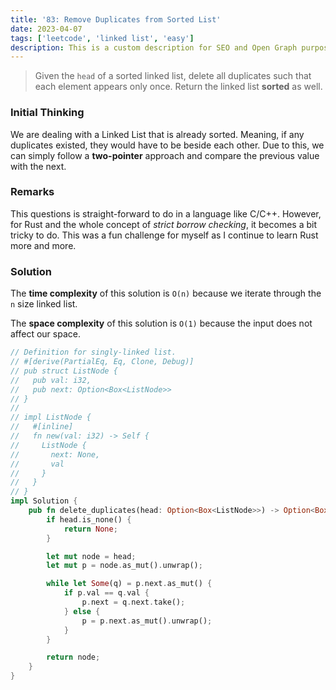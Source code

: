 ```yaml
---
title: '83: Remove Duplicates from Sorted List'
date: 2023-04-07
tags: ['leetcode', 'linked list', 'easy']
description: This is a custom description for SEO and Open Graph purposes. If it's not provided, it defaults to auto-generated excerpts of the page content.
---
```


> Given the `head` of a sorted linked list, delete all duplicates such that each element appears only once. Return the linked list **sorted** as well.

### Initial Thinking

We are dealing with a Linked List that is already sorted. Meaning, if any duplicates existed, they would have to be beside each other. Due to this, we can simply follow a **two-pointer** approach and compare the previous value with the next.

### Remarks

This questions is straight-forward to do in a language like C/C++. However, for Rust and the whole concept of *strict borrow checking*, it becomes a bit tricky to do. This was a fun challenge for myself as I continue to learn Rust more and more.

### Solution

The **time complexity** of this solution is `O(n)` because we iterate through the `n` size linked list.

The **space complexity** of this solution is `O(1)` because the input does not affect our space.

```rust
// Definition for singly-linked list.
// #[derive(PartialEq, Eq, Clone, Debug)]
// pub struct ListNode {
//   pub val: i32,
//   pub next: Option<Box<ListNode>>
// }
//
// impl ListNode {
//   #[inline]
//   fn new(val: i32) -> Self {
//     ListNode {
//       next: None,
//       val
//     }
//   }
// }
impl Solution {
    pub fn delete_duplicates(head: Option<Box<ListNode>>) -> Option<Box<ListNode>> {
        if head.is_none() {
            return None;
        }

        let mut node = head;
        let mut p = node.as_mut().unwrap();

        while let Some(q) = p.next.as_mut() {
            if p.val == q.val {
                p.next = q.next.take();
            } else {
                p = p.next.as_mut().unwrap();
            }
        }

        return node;
    }
}
```